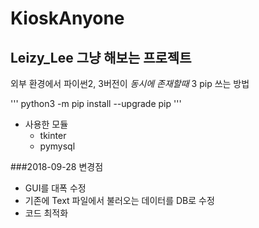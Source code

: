 # KioskAnyone
## Leizy_Lee 그냥 해보는 프로젝트

외부 환경에서 파이썬2, 3버전이 *동시에 존재할때* 3 pip 쓰는 방법

''' python3 -m pip install --upgrade pip  '''

* 사용한 모듈
  * tkinter
  * pymysql
  
  
  
###2018-09-28 변경점
- GUI를 대폭 수정
- 기존에 Text 파일에서 불러오는 데이터를 DB로 수정
- 코드 최적화
